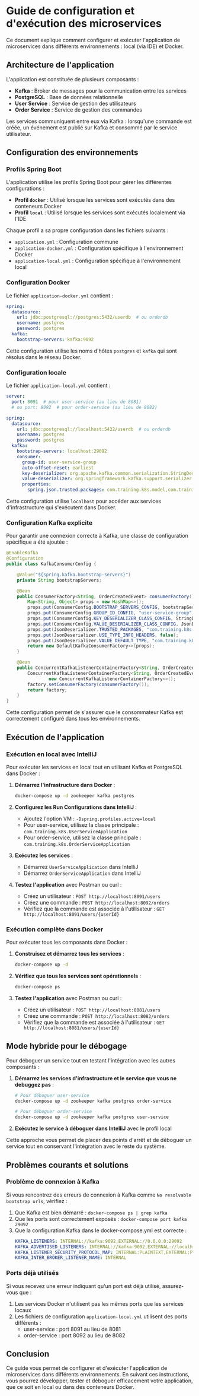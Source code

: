 # Guide de configuration et d'exécution des microservices

Ce document explique comment configurer et exécuter l'application de microservices dans différents environnements : local (via IDE) et Docker.

## Architecture de l'application

L'application est constituée de plusieurs composants :

- **Kafka** : Broker de messages pour la communication entre les services
- **PostgreSQL** : Base de données relationnelle
- **User Service** : Service de gestion des utilisateurs
- **Order Service** : Service de gestion des commandes

Les services communiquent entre eux via Kafka : lorsqu'une commande est créée, un événement est publié sur Kafka et consommé par le service utilisateur.

## Configuration des environnements

### Profils Spring Boot

L'application utilise les profils Spring Boot pour gérer les différentes configurations :

- **Profil `docker`** : Utilisé lorsque les services sont exécutés dans des conteneurs Docker
- **Profil `local`** : Utilisé lorsque les services sont exécutés localement via l'IDE

Chaque profil a sa propre configuration dans les fichiers suivants :
- `application.yml` : Configuration commune
- `application-docker.yml` : Configuration spécifique à l'environnement Docker
- `application-local.yml` : Configuration spécifique à l'environnement local

### Configuration Docker

Le fichier `application-docker.yml` contient :

```yaml
spring:
  datasource:
    url: jdbc:postgresql://postgres:5432/userdb  # ou orderdb
    username: postgres
    password: postgres
  kafka:
    bootstrap-servers: kafka:9092
```

Cette configuration utilise les noms d'hôtes `postgres` et `kafka` qui sont résolus dans le réseau Docker.

### Configuration locale

Le fichier `application-local.yml` contient :

```yaml
server:
  port: 8091  # pour user-service (au lieu de 8081)
  # ou port: 8092  # pour order-service (au lieu de 8082)

spring:
  datasource:
    url: jdbc:postgresql://localhost:5432/userdb  # ou orderdb
    username: postgres
    password: postgres
  kafka:
    bootstrap-servers: localhost:29092
    consumer:
      group-id: user-service-group
      auto-offset-reset: earliest
      key-deserializer: org.apache.kafka.common.serialization.StringDeserializer
      value-deserializer: org.springframework.kafka.support.serializer.JsonDeserializer
      properties:
        spring.json.trusted.packages: com.training.k8s.model,com.training.k8s.kafka
```

Cette configuration utilise `localhost` pour accéder aux services d'infrastructure qui s'exécutent dans Docker.

### Configuration Kafka explicite

Pour garantir une connexion correcte à Kafka, une classe de configuration spécifique a été ajoutée :

```java
@EnableKafka
@Configuration
public class KafkaConsumerConfig {

    @Value("${spring.kafka.bootstrap-servers}")
    private String bootstrapServers;

    @Bean
    public ConsumerFactory<String, OrderCreatedEvent> consumerFactory() {
        Map<String, Object> props = new HashMap<>();
        props.put(ConsumerConfig.BOOTSTRAP_SERVERS_CONFIG, bootstrapServers);
        props.put(ConsumerConfig.GROUP_ID_CONFIG, "user-service-group");
        props.put(ConsumerConfig.KEY_DESERIALIZER_CLASS_CONFIG, StringDeserializer.class);
        props.put(ConsumerConfig.VALUE_DESERIALIZER_CLASS_CONFIG, JsonDeserializer.class);
        props.put(JsonDeserializer.TRUSTED_PACKAGES, "com.training.k8s.model,com.training.k8s.kafka");
        props.put(JsonDeserializer.USE_TYPE_INFO_HEADERS, false);
        props.put(JsonDeserializer.VALUE_DEFAULT_TYPE, "com.training.k8s.kafka.OrderCreatedEvent");
        return new DefaultKafkaConsumerFactory<>(props);
    }

    @Bean
    public ConcurrentKafkaListenerContainerFactory<String, OrderCreatedEvent> kafkaListenerContainerFactory() {
        ConcurrentKafkaListenerContainerFactory<String, OrderCreatedEvent> factory =
                new ConcurrentKafkaListenerContainerFactory<>();
        factory.setConsumerFactory(consumerFactory());
        return factory;
    }
}
```

Cette configuration permet de s'assurer que le consommateur Kafka est correctement configuré dans tous les environnements.

## Exécution de l'application

### Exécution en local avec IntelliJ

Pour exécuter les services en local tout en utilisant Kafka et PostgreSQL dans Docker :

1. **Démarrez l'infrastructure dans Docker** :
   ```bash
   docker-compose up -d zookeeper kafka postgres
   ```

2. **Configurez les Run Configurations dans IntelliJ** :
    - Ajoutez l'option VM : `-Dspring.profiles.active=local`
    - Pour user-service, utilisez la classe principale : `com.training.k8s.UserServiceApplication`
    - Pour order-service, utilisez la classe principale : `com.training.k8s.OrderServiceApplication`

3. **Exécutez les services** :
    - Démarrez `UserServiceApplication` dans IntelliJ
    - Démarrez `OrderServiceApplication` dans IntelliJ

4. **Testez l'application** avec Postman ou curl :
    - Créez un utilisateur : `POST http://localhost:8091/users`
    - Créez une commande : `POST http://localhost:8092/orders`
    - Vérifiez que la commande est associée à l'utilisateur : `GET http://localhost:8091/users/{userId}`

### Exécution complète dans Docker

Pour exécuter tous les composants dans Docker :

1. **Construisez et démarrez tous les services** :
   ```bash
   docker-compose up -d
   ```

2. **Vérifiez que tous les services sont opérationnels** :
   ```bash
   docker-compose ps
   ```

3. **Testez l'application** avec Postman ou curl :
    - Créez un utilisateur : `POST http://localhost:8081/users`
    - Créez une commande : `POST http://localhost:8082/orders`
    - Vérifiez que la commande est associée à l'utilisateur : `GET http://localhost:8081/users/{userId}`

## Mode hybride pour le débogage

Pour déboguer un service tout en testant l'intégration avec les autres composants :

1. **Démarrez les services d'infrastructure et le service que vous ne debuggez pas** :
   ```bash
   # Pour déboguer user-service
   docker-compose up -d zookeeper kafka postgres order-service
   
   # Pour déboguer order-service
   docker-compose up -d zookeeper kafka postgres user-service
   ```

2. **Exécutez le service à déboguer dans IntelliJ** avec le profil local

Cette approche vous permet de placer des points d'arrêt et de déboguer un service tout en conservant l'intégration avec le reste du système.

## Problèmes courants et solutions

### Problème de connexion à Kafka

Si vous rencontrez des erreurs de connexion à Kafka comme `No resolvable bootstrap urls`, vérifiez :

1. Que Kafka est bien démarré : `docker-compose ps | grep kafka`
2. Que les ports sont correctement exposés : `docker-compose port kafka 29092`
3. Que la configuration Kafka dans le docker-compose.yml est correcte :
   ```yaml
   KAFKA_LISTENERS: INTERNAL://kafka:9092,EXTERNAL://0.0.0.0:29092
   KAFKA_ADVERTISED_LISTENERS: INTERNAL://kafka:9092,EXTERNAL://localhost:29092
   KAFKA_LISTENER_SECURITY_PROTOCOL_MAP: INTERNAL:PLAINTEXT,EXTERNAL:PLAINTEXT
   KAFKA_INTER_BROKER_LISTENER_NAME: INTERNAL
   ```

### Ports déjà utilisés

Si vous recevez une erreur indiquant qu'un port est déjà utilisé, assurez-vous que :

1. Les services Docker n'utilisent pas les mêmes ports que les services locaux
2. Les fichiers de configuration `application-local.yml` utilisent des ports différents :
    - user-service : port 8091 au lieu de 8081
    - order-service : port 8092 au lieu de 8082

## Conclusion

Ce guide vous permet de configurer et d'exécuter l'application de microservices dans différents environnements. En suivant ces instructions, vous pourrez développer, tester et déboguer efficacement votre application, que ce soit en local ou dans des conteneurs Docker.